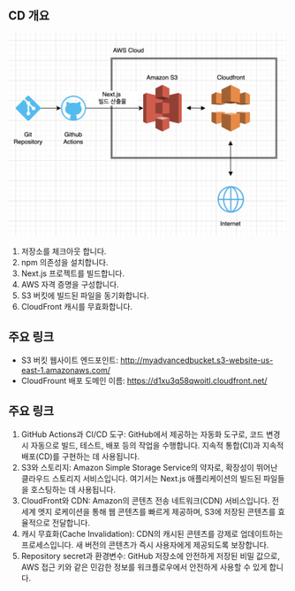 ## CD 개요

![다이어그램](image.png)

1. 저장소를 체크아웃 합니다.
2. npm 의존성을 설치합니다.
3. Next.js 프로젝트를 빌드합니다.
4. AWS 자격 증명을 구성합니다.
5. S3 버킷에 빌드된 파일을 동기화합니다.
6. CloudFront 캐시를 무효화합니다.

## 주요 링크

- S3 버킷 웹사이트 엔드포인트: http://myadvancedbucket.s3-website-us-east-1.amazonaws.com/
- CloudFrount 배포 도메인 이름: https://d1xu3q58qwoitl.cloudfront.net/

## 주요 링크

1. GitHub Actions과 CI/CD 도구:
   GitHub에서 제공하는 자동화 도구로, 코드 변경 시 자동으로 빌드, 테스트, 배포 등의 작업을 수행합니다. 지속적 통합(CI)과 지속적 배포(CD)를 구현하는 데 사용됩니다.
2. S3와 스토리지:
   Amazon Simple Storage Service의 약자로, 확장성이 뛰어난 클라우드 스토리지 서비스입니다. 여기서는 Next.js 애플리케이션의 빌드된 파일들을 호스팅하는 데 사용됩니다.
3. CloudFront와 CDN:
   Amazon의 콘텐츠 전송 네트워크(CDN) 서비스입니다. 전 세계 엣지 로케이션을 통해 웹 콘텐츠를 빠르게 제공하며, S3에 저장된 콘텐츠를 효율적으로 전달합니다.
4. 캐시 무효화(Cache Invalidation):
   CDN의 캐시된 콘텐츠를 강제로 업데이트하는 프로세스입니다. 새 버전의 콘텐츠가 즉시 사용자에게 제공되도록 보장합니다.
5. Repository secret과 환경변수:
   GitHub 저장소에 안전하게 저장된 비밀 값으로, AWS 접근 키와 같은 민감한 정보를 워크플로우에서 안전하게 사용할 수 있게 합니다.
